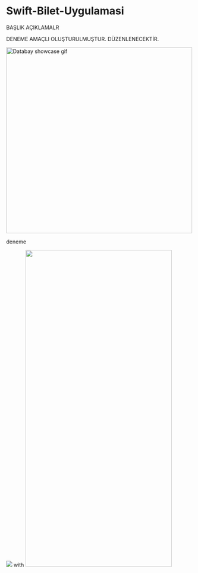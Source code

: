 # Swift-Bilet-Uygulamasi

BAŞLIK
AÇIKLAMALR


DENEME AMAÇLI OLUŞTURULMUŞTUR. DÜZENLENECEKTİR.

<img src="[https://github.com/Voyz/voyz_public/blob/master/databay_promo_vidA_gif_A03.gif](https://github.com/akbasmert/Swift-Bilet-Uygulamasi/blob/main/biletim.gif)" alt="Databay showcase gif" title="Databay showcase gif" width="500"/>



deneme

![](https://github.com/akbasmert/Swift-Bilet-Uygulamasi/blob/main/biletim.gif) with <img src="[/images/output/video1.gif](https://github.com/akbasmert/Swift-Bilet-Uygulamasi/blob/main/biletim.gif)" width="393" height="852"/>

